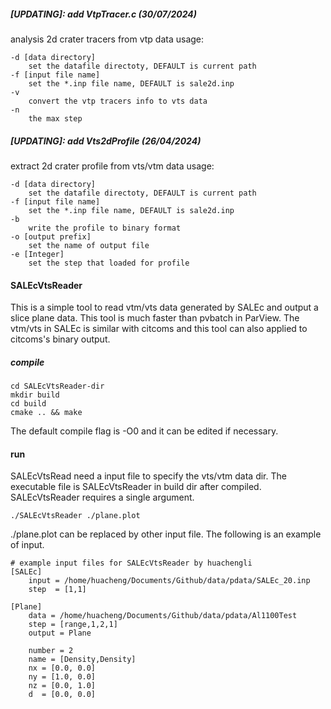 ##### [UPDATING]: add VtpTracer.c (30/07/2024)
analysis 2d crater tracers from vtp data
usage:

    -d [data directory]
        set the datafile directoty, DEFAULT is current path
    -f [input file name]
        set the *.inp file name, DEFAULT is sale2d.inp
    -v 
        convert the vtp tracers info to vts data
    -n 
        the max step

##### [UPDATING]: add Vts2dProfile (26/04/2024)
extract 2d crater profile from vts/vtm data
usage:

    -d [data directory] 
        set the datafile directoty, DEFAULT is current path
    -f [input file name]
        set the *.inp file name, DEFAULT is sale2d.inp
    -b 
        write the profile to binary format
    -o [output prefix]
        set the name of output file
    -e [Integer]
        set the step that loaded for profile


#### SALEcVtsReader
This is a simple tool to read vtm/vts data generated by SALEc and output a slice 
plane data. This tool is much faster than pvbatch in ParView.
The vtm/vts in SALEc is similar with citcoms and this tool can also applied to citcoms's
binary output.

##### compile
```shell
cd SALEcVtsReader-dir
mkdir build 
cd build
cmake .. && make
```
The default compile flag is -O0 and it can be edited if necessary.

#### run
SALEcVtsRead need a input file to specify the vts/vtm data dir. 
The executable file is SALEcVtsReader in build dir after compiled.
SALEcVtsReader requires a single argument. 
```shell
./SALEcVtsReader ./plane.plot
```
./plane.plot can be replaced by other input file. 
The following is an example of input.
```shell
# example input files for SALEcVtsReader by huachengli
[SALEc]
    input = /home/huacheng/Documents/Github/data/pdata/SALEc_20.inp
    step  = [1,1]

[Plane]
    data = /home/huacheng/Documents/Github/data/pdata/Al1100Test
    step = [range,1,2,1]
    output = Plane
   
    number = 2
    name = [Density,Density]
    nx = [0.0, 0.0]
    ny = [1.0, 0.0]
    nz = [0.0, 1.0]
    d  = [0.0, 0.0]
```

